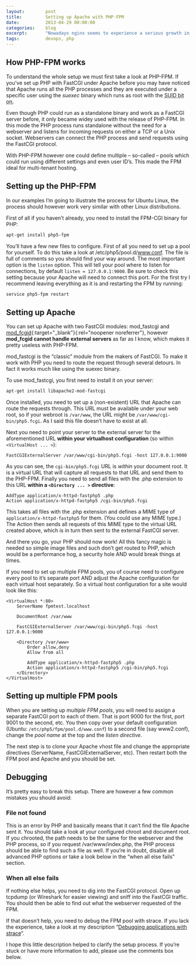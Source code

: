 ```yaml
---
layout:        post
title:         Setting up Apache with PHP-FPM
date:          2013-04-29 00:00:00
categories:    blog
excerpt:       "Nowadays nginx seems to experience a serious growth in terms of numbers when looking at HTTP server software. Almost all articles regarding PHP-FPM detail the setup with nginx, very few talk about the good old [Apache HTTPd](http://httpd.apache.org/). Admittedly, it’s a little harder to set up due to the myriad hacks layered in it’s internal infrastructure. It has one major advantage however: it handles _.htaccess_ files which allows customers to configure their own little corner of the webserver without poking the admin or endangering the server’s stability."
tags:          devops, php
---
```


## How PHP-FPM works

To understand the whole setup we must first take a look at PHP-FPM. If you’ve set up PHP with FastCGI under Apache before you may have noticed that Apache runs all the PHP processes and they are executed under a specific user using the _suexec_ binary which runs as root with the <abbr title="SetUserID: on Linux/Unix system marks a binary (application) so regardless who actually runs the binary always runs with the permissions of the user who created the file. The default is to run with the permissions of the executing user.">SUID bit on.</abbr>

Even though PHP could run as a standalone binary and work as a FastCGI server before, it only became widey used with the release of PHP-FPM. In this mode the PHP process runs standalone without the need for a webserver and listens for incoming requests on either a TCP or a Unix socket. Webservers can connect the PHP process and send requests using the FastCGI protocol.

With PHP-FPM however one could define multiple – so-called – pools which could run using different settings and even user ID’s. This made the FPM ideal for multi-tenant hosting.

## Setting up the PHP-FPM

In our examples I’m going to illustrate the process for Ubuntu Linux, the process should however work very similar with other Linux distributions.

First of all if you haven’t already, you need to install the FPM-CGI binary for PHP:

```bash
apt-get install php5-fpm
```

You’ll have a few new files to configure. First of all you need to set up a pool for yourself. To do this take a look at /etc/php5/pool.d/www.conf. The file is full of comments so you should find your way around. The most important option is the `listen` option. This will tell your pool where to listen for connections, by default `listen = 127.0.0.1:9000`. Be sure to check this setting because your Apache will need to connect this port. For the first try I recommend leaving everything as it is and restarting the FPM by running:

```bash
service php5-fpm restart
```

## Setting up Apache

You can set up Apache with two FastCGI modules: mod_fastcgi and [mod_fcgid](http://httpd.apache.org/mod_fcgid/){:target="_blank"}{:rel="noopener noreferrer"}, however **mod_fcgid cannot handle external servers** as far as I know, which makes it pretty useless with PHP-FPM.

mod_fastcgi is the “classic” module from the makers of FastCGI. To make it work with PHP you need to route the request through several detours. In fact it works much like using the suexec binary.

To use mod_fastcgi, you first need to install it on your server:

```bash
apt-get install libapache2-mod-fastcgi
```

Once installed, you need to set up a (non-existent) URL that Apache can route the requests through. This URL must be available under your web root, so if your webroot is `/var/www`, the URL might be `/var/www/cgi-bin/php5.fcgi`. As I said this file doesn’t have to exist at all.

Next you need to point your server to the external server for the aforementioned URL **within your virtualhost configuration** (so within `<VirtualHost ... >`):

```apacheconfig
FastCGIExternalServer /var/www/cgi-bin/php5.fcgi -host 127.0.0.1:9000
```

As you can see, the `cgi-bin/php5.fcgi` URL is _within_ your document root. It is a virtual URL that will capture all requests to that URL and send them to the PHP-FPM. Finally you need to send all files with the .php extension to this URL **within a `<Directory ... >` directive**:

```apacheconfig
AddType application/x-httpd-fastphp5 .php
Action application/x-httpd-fastphp5 /cgi-bin/php5.fcgi
```

This takes all files with the .php extension and defines a MIME type of `application/x-httpd-fastphp5` for them. (You could use any MIME type.) The Action then sends all requests of this MIME type to the virtual URL created above, which is in turn then sent to the external FastCGI server.

And there you go, your PHP should now work! All this fancy magic is needed so simple image files and such don’t get routed to PHP, which would be a performance hog, a security hole AND would break things at times.

If you need to set up multiple FPM pools, you of course need to configure every pool to it’s separate port AND adjust the Apache configuration for each virtual host separately. So a virtual host configuration for a site would look like this:

```apacheconfig
<VirtualHost *:80>
	ServerName fpmtest.localhost

	DocumentRoot /var/www

	FastCGIExternalServer /var/www/cgi-bin/php5.fcgi -host 127.0.0.1:9000

	<Directory /var/www>
		Order allow,deny
		Allow from all

		AddType application/x-httpd-fastphp5 .php
		Action application/x-httpd-fastphp5 /cgi-bin/php5.fcgi
	</Directory>
</VirtualHost>
```

## Setting up multiple FPM pools

When you are setting up _multiple FPM pools_, you will need to assign a separate FastCGI port to each of them. That is port 9000 for the first, port 9001 to the second, etc. You then copy over your default configuration (Ubuntu: `/etc/php5/fpm/pool.d/www.conf`) to a second file (say www2.conf), change the _pool name_ at the top and the _listen directive_.

The next step is to clone your Apache vhost file and change the appropriate directives (ServerName, FastCGIExternalServer, etc). Then restart both the FPM pool and Apache and you should be set.

## Debugging

It’s pretty easy to break this setup. There are however a few common mistakes you should avoid:

### File not found

This is an error by PHP and basically means that it can’t find the file Apache sent it. You should take a look at your configured chroot and document root. If you chrooted, the path needs to be the same for the webserver and the PHP process, so if you request /var/www/index.php, the PHP process should be able to find such a file as well. If you’re in doubt, disable all advanced PHP options or take a look below in the “when all else fails” section.

### When all else fails

If nothing else helps, you need to dig into the FastCGI protocol. Open up tcpdump (or Wireshark for easier viewing) and sniff into the FastCGI traffic. You should then be able to find out what the webserver requested of the FPM.

If that doesn’t help, you need to debug the FPM pool with strace. If you lack the experience, take a look at my description “[Debugging applications with strace](/2012/04/19/debugging-applications-with-strace/)“.

I hope this little description helped to clarify the setup process. If you’re stuck or have more information to add, please use the comments box below.